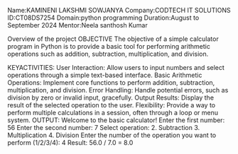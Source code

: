 Name:KAMINENI LAKSHMI SOWJANYA
Company:CODTECH IT SOLUTIONS
ID:CT08DS7254
Domain:python programming
Duration:August to September 2024
Mentor:Neela santhosh Kumar 

Overview of the project
OBJECTIVE
The objective of a simple calculator program in Python is to provide a basic tool for performing arithmetic operations such as addition, subtraction, multiplication, and division.

KEYACTIVITIES:
User Interaction: Allow users to input numbers and select operations through a simple text-based interface.
Basic Arithmetic Operations: Implement core functions to perform addition, subtraction, multiplication, and division.
Error Handling: Handle potential errors, such as division by zero or invalid input, gracefully.
Output Results: Display the result of the selected operation to the user.
Flexibility: Provide a way to perform multiple calculations in a session, often through a loop or menu system.
OUTPUT:
Welcome to the basic calculator!
Enter the first number: 56
Enter the second number: 7
Select operation:
2. Subtraction
3. Multiplication
4. Division
Enter the number of the operation you want to perform (1/2/3/4): 4
Result: 56.0 / 7.0 = 8.0
